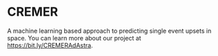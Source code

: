 # CREMER
A machine learning based approach to predicting single event upsets in space. You can learn more about our project at https://bit.ly/CREMERAdAstra.

